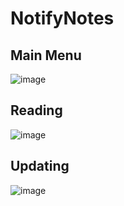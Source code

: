 # NotifyNotes

## Main Menu
![image](https://github.com/user-attachments/assets/2716a4e7-4f8a-44b0-999b-d4819a835d1c)

## Reading
![image](https://github.com/user-attachments/assets/4984c477-6914-4688-a733-438aa118ec34)

## Updating
![image](https://github.com/user-attachments/assets/3dd951df-14ca-47d6-a43d-14780c9c4bda)
